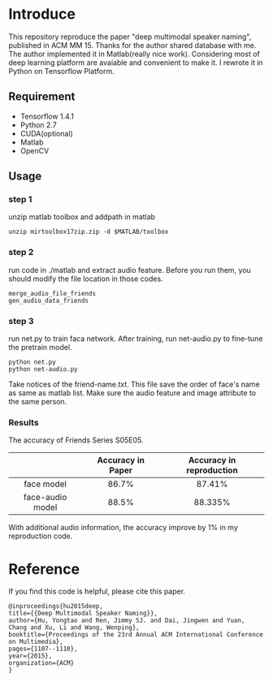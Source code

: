 # Introduce 

This repository reproduce the paper "deep multimodal speaker naming", published in ACM MM 15. Thanks for the author shared database with me. The author implemented it in Matlab(really nice work). Considering most of deep learning platform are avaiable and convenient to make it. I rewrote it in Python on Tensorflow Platform.

## Requirement

- Tensorflow 1.4.1
- Python 2.7
- CUDA(optional)
- Matlab
- OpenCV

## Usage

### step 1
unzip matlab toolbox and addpath in matlab
```
unzip mirtoolbox17zip.zip -d $MATLAB/toolbox 
```

### step 2

run code in ./matlab and extract audio feature. Before you run them, you should modify the file location in those codes.

```
merge_audio_file_friends
gen_audio_data_friends
```

### step 3

run net.py to train faca network. After training, run net-audio.py to fine-tune the pretrain model.
```
python net.py
python net-audio.py
```
Take notices of the friend-name.txt. This file save the order of face's name as same as matlab list. Make sure the audio feature and image attribute to the same person. 

### Results

The accuracy of Friends Series S05E05.

|                  | Accuracy in Paper | Accuracy in reproduction |
| :--------------: | :---------------: | :----------------------: |
|    face model    |       86.7%       |          87.41%          |
| face-audio model |       88.5%       |         88.335%          |

With additional audio information, the accuracy improve by 1% in my reproduction code. 

# Reference

If you find this code is helpful, please cite this paper.

```
@inproceedings{hu2015deep,
title={{Deep Multimodal Speaker Naming}},
author={Hu, Yongtao and Ren, Jimmy SJ. and Dai, Jingwen and Yuan, Chang and Xu, Li and Wang, Wenping},
booktitle={Proceedings of the 23rd Annual ACM International Conference on Multimedia},
pages={1107--1110},
year={2015},
organization={ACM}
}
```
